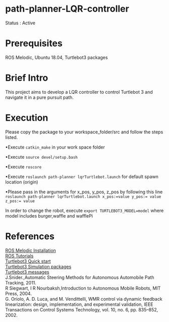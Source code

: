 # path-planner-LQR-controller

Status : Active

# Prerequisites
ROS Melodic, Ubuntu 18.04, Turtlebot3 packages


# Brief Intro

This project aims to develop a LQR controller to control Turtlebot 3 and navigate it in a pure pursuit path.

# Execution
Please copy the package to your workspace_folder/src and follow the steps listed.

•Execute `catkin_make` in your work space folder

•Execute `source devel/setup.bash`

•Execute `roscore`

•Execute `roslaunch path-planner lqrTurtlebot.launch` for default spawn location (origin)

•Please pass in the arguments for x_pos, y_pos, z_pos by following this line 
`roslaunch path-planner lqrTurtlebot.launch x_pos:=value y_pos:= value z_pos:= value`

In order to change the robot, execute `export TURTLEBOT3_MODEL=model` where model includes burger,waffle and wafflePi

# References

[ROS Melodic Installation](http://wiki.ros.org/melodic/Installation)  
[ROS Tutorials](http://wiki.ros.org/ROS/Tutorials)  
[Turtlebot3 Quick start](https://emanual.robotis.com/docs/en/platform/turtlebot3/quick-start/)  
[Turtlebot3 Simulation packages](https://emanual.robotis.com/docs/en/platform/turtlebot3/simulation/#gazebo-simulation)  
[Turtlebot3 messages](https://github.com/ROBOTIS-GIT/turtlebot3_msgs)  
J.Snider.,Automatic Steering Methods for Autonomous Automobile Path Tracking, 2011.  
R Siegwart, I R Nourbaksh,Introduction to Autonomous Mobile Robots, MIT Press, 2004.  
G. Oriolo, A. D. Luca, and M. Vendittelli, WMR control via dynamic feedback linearization: design, implementation, and experimental validation, IEEE Transactions on Control Systems Technology, vol. 10, no. 6, pp. 835–852, 2002.  
